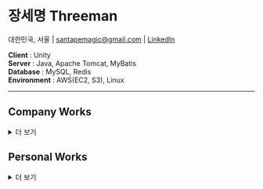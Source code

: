 # 장세명 Threeman
대한민국, 서울 | santapemagic@gmail.com | [LinkedIn](https://www.linkedin.com/in/3hreeman)

**Client**      : Unity  
**Server**      : Java, Apache Tomcat, MyBatis  
**Database**    : MySQL, Redis  
**Environment** : AWS(EC2, S3), Linux

---
## Company Works
<details>
<summary>더 보기</summary>

### [Hardcore Leveling Warrior](https://play.google.com/store/apps/details?id=com.superplanet.lucid3.global&hl=en) <sub>2024</sub>

개발팀 프로그래밍 파트 / 리드 프로그래머
1. 프로토타이핑 및 최적화
2. 전투 씬 구성, 전투 시스템
3. 스킬 및 특성 시스템

### [부메랑 RPG:던져라! 듀드](https://play.google.com/store/apps/details?id=com.superplanet.boomerang&hl=ko) <sub>2024</sub>
개발팀 프로그래밍 파트 / 리드 프로그래머
1. 프로젝트 리팩토링 및 최적화
2. 사내 프레임워크 적용
   
### [비공정기사단](https://play.google.com/store/apps/details?id=com.superplanet.airship) <sub>2022</sub>

개발팀 프로그래밍 파트 / 프로그래머
1. 프로토타이핑 및 최적화
2. 전투 로직 및 스킬 시스템
3. 캐릭터 커스터마이징, 이벤트 컷씬 시스템

### 마법스크롤 상인 지오 <sub>2021</sub>
개발팀 프로그래밍 파트 / 프로그래머
1. 전투 프로토타이핑 및 기본 시스템 설계
2. 빌드 최적화
   
### [전자오락수호대](https://play.google.com/store/apps/details?id=com.superplanet.videogameguardians&hl=ko) <sub>2020</sub>
개발팀 프로그래밍 파트 / 프로그래머
1. 프로젝트 리메이크 및 빌드 최적화
2. 사내 프레임워크 적용

</details>





## Personal Works

<details>
<summary>더 보기</summary>

### [Boids_with_ECS](https://github.com/3hreeman/Unity_Boids)

### 프로젝트 개요
Unity의 [Unity ECS(Entity Component System)](https://unity.com/kr/blog/engine-platform/on-dots-entity-component-system) 퍼포먼스 테스트를 위한 프로젝트.

<details>
<summary>ECS 개요</summary>

**ECS의 특징**
  
ECS는 Entity(엔티티), Component(컴포넌트), System(시스템)으로 구성된 아키텍처.  
기존의 객체 지향 프로그래밍(OOP) 방식보다 성능과 유지보수 측면에서 많은 이점을 제공함.  
  
① 성능 최적화 (Performance)  
캐시 효율성 향상: 데이터가 연속된 메모리 블록(SoA, Structure of Arrays)으로 저장되므로 CPU 캐시 효율이 극대화됨.  
병렬 처리(Parallel Processing) 최적화: 시스템이 독립적으로 실행될 수 있어 멀티스레딩 환경에서도 쉽게 확장 가능.  

② 유연성 (Modularity & Reusability)  
데이터 기반 아키텍처: 엔티티는 컴포넌트의 집합으로 이루어져 있어 객체 간의 상속 관계가 필요 없음.  
확장성과 유지보수 용이: 특정 기능을 수정하거나 추가할 때 기존 코드에 영향을 주지 않고 독립적으로 구현 가능.  

③ 디커플링 (Decoupling)  
엔티티는 데이터를 포함하지 않으며, 시스템이 해당 데이터를 처리하는 방식으로 동작하여 코드가 모듈화되고 재사용성이 높아짐.  
특정 기능을 다른 프로젝트에서도 쉽게 재사용 가능.  

  
**ECS의 방향성**
   
 ① 차세대 성능 최적화 아키텍처  
 DOTS(Data-Oriented Technology Stack)의 핵심 구성 요소로 활용되며, Unity의 향후 엔진 최적화 방향에서도 중요한 역할을 담당.  
 기존의 객체 지향 방식보다 하드웨어 성능을 극대화할 수 있도록 설계됨.  

 ② 대규모 시뮬레이션 및 게임 개발에 적합  
 수천 개에서 수백만 개의 오브젝트(엔티티)를 효율적으로 관리 가능.  
 AI, 물리 시뮬레이션, 대규모 오픈월드 게임 등에서 ECS의 성능 이점을 극대화할 수 있음.  

 ③ 점진적 도입 가능  
 기존 Unity의 GameObject 및 MonoBehaviour 시스템과 함께 사용할 수 있도록 설계되어 있으며, 점진적인 전환이 가능.  
 기존 프로젝트에서도 ECS의 성능 이점을 부분적으로 활용 가능.  
</details>

### 레퍼런스 및 테스트 후 비교

[[YUNNONG-Boids](https://github.com/BongYunnong/CodingExpress)] 의 Boids 프로젝트를 바탕으로 하여 ECS로 컨버팅.

![Image](https://github.com/user-attachments/assets/d576d961-cf5d-4444-a894-4fd7750096dc)

1-1) 기존 레퍼런스 프로젝트에서 구현된 Boids 시스템  
각각의 Boid가 개별의 MonoBehaviour형태로 구현되어, 각각의 Update문에서 움직임을 연산.  
오브젝트의 개수가 늘어날 수록 프레임 드랍이 눈에 띄게 발생.  
1000개 이상부터는 원활한 실행이 어려움.  

![Image](https://github.com/user-attachments/assets/359a0262-64e8-40e2-80d3-d9c32f83d9de)

2-1) ECS로 컨버팅하여 재구성한 Boids 시스템  
기존 레퍼런스 프로젝트의 Boid 움직임을 ECS 구조로 컨버팅.  
각 모듈당 10000개씩, 총 2만개의 오브젝트가 평균 CPU 10ms 이하로 쾌적하게 작동하는 것을 확인.  

### 결론 및 감상
컨버팅 중에 Boids 이동 보정 로직이 일부 수정되어 원본과 완벽히 동일한 형태의 Boids 시스템을 구현하지 못한 것은 아쉬움.  
그럼에도 압도적인 퍼포먼스의 차이를 확인하여 ECS의 데이터 지향적 설계가 추구하는 효율적인 대규모 시스템 구현이라는 방향성을 확인할 수 있었음.  
ECS의 데이터 지향적 구조가 생소하게 느껴졌고, 기존에 익숙한 MonoBahaviour 기반의 시스템과는 구조적으로 많이 다름을 알 수 있었음.  

압도적인 퍼포먼스라는 분명한 장점이 존재하지만, 이미 익숙하여 빠른 테스트와 Iteration이 가능한 기존 Component 시스템의 장점들에 비해 사용하기에 조금 더 까다롭다고 느낌. 하지만 신생 시스템인 만큼 앞으로도 더욱 발전할 수 있기에 추후가 더 기대됨.

---

### [PF_Zone](https://github.com/3hreeman/pf_zone)

### 프로젝트 개요
이 프로젝트는 단순하지만 검증된 게임성을 가진 레퍼런스를 참고하여, 여러가지 떠오르는 로직이나 새로운 기능들을 빠르게 검증하고 테스트해보기 위한 프로젝트입니다.  
**뱀파이어 서바이버** 방식으로 등장하는 적들을  
**록맨**처럼 일반 공격과 차징 공격으로 처치하는  
**2D 탑다운 뷰 형태의 슈팅 게임**이며,  
모든 공격에는 소소한 물리효과가 적용되어, 썩 나쁘지않은 타격감을 느낄 수 있습니다.  

기본적인 플레이 모습은 아래와 같습니다.

![Image](https://github.com/user-attachments/assets/7c47f84a-c874-455d-a4f5-783fb3e59dad)  
1. 기본 시작시 모습

![Image](https://github.com/user-attachments/assets/1f83c08a-3a09-473e-be29-f7bb4b901f95)  
2. 게임이 일정 이상 진행되면 다음처럼 다수의 적이 쫓아옵니다.

현재 테스트중인 기능은 Unity의 [JOB시스템](https://unity.com/kr/blog/engine-platform/improving-job-system-performance-2022-2-part-1)입니다.

다수의 적이 등장하여 동시에 움직일 때, 두 시스템에 대한 퍼포먼스를 중점적으로 비교했습니다.

- MonoBehaviour의 Update
- Unity JOB시스템

가장 큰 차이점은 실행되는 **Thread**가 다르다는 점입니다. 
- MonoBehaviour의 Update는 **Main Thread**에서,
- JobSystem은 **JobThread**에서 별도로 실행된다는 점이 큰 차이입니다.  

두 Thread의 차이점은 아래에 간략하게 정리해두었습니다.
<details>
<summary>Unity의 MainThread와 JobThread</summary>

**1. Main Thread (메인 스레드)**  

① 역할  
Unity의 기본 실행 흐름을 담당하는 스레드.  
Update(), FixedUpdate(), LateUpdate() 등 일반적인 MonoBehaviour 기반 게임 로직이 실행됨.  
Unity API(예: Transform, GameObject, Instantiate() 등)와 직접적으로 연관됨.  
UI 처리, 입력 감지, 렌더링 호출 등 필수적인 작업을 수행.  

② 주요 특징  
싱글 스레드로 동작 → 대부분의 Unity API는 메인 스레드에서만 실행 가능.  
성능 병목이 발생할 가능성이 높음 (예: 많은 연산을 포함한 물리 연산, AI 계산, 대규모 데이터 처리).  
멀티스레딩 지원 부족으로 인해 복잡한 연산을 처리하는 데 한계가 있음.  

**2. Job Thread (잡 스레드)**  

① 역할  
Unity의 C# Job System을 통해 생성되는 워크로드 처리용 스레드.  
메인 스레드가 직접 처리하기 어려운 병렬 연산을 백그라운드에서 수행.  

대표적인 예시:  
물리 연산 (예: Havok Physics, Unity Physics)  
AI 연산 (예: 경로 탐색, 상태 업데이트)  
대규모 데이터 연산 (예: 군집 AI, 파티클 시스템, 애니메이션 처리)  

② 주요 특징  
멀티스레딩 가능 → 여러 개의 CPU 코어를 활용하여 성능을 극대화.  
Unity의 C# Job System과 Burst Compiler를 함께 활용하면 최적화된 네이티브 코드로 변환됨.  
메인 스레드와 독립적이지만, Unity API에는 접근할 수 없음 (렌더링 관련 API 사용 불가).  
Job System을 활용하면 Unity가 자동으로 스레드 풀을 관리하여 최적의 스레드 개수를 결정.  

</details>

각 케이스에 대해서 오브젝트 개수를 점차로 늘려가며 테스트하며, 오브젝트 1000개가 동시에 움직이는 상황을 기준으로 다음과 같은 결과를 얻었습니다.
테스트 환경에서 구성한 뷰의 모습은 아래와 같습니다.

![Image](https://github.com/user-attachments/assets/63cf45e4-acb6-4140-9e4b-88ac119d9527)


#### 1. MonoBehaviour의 Update형태로 작동할 경우

![Image](https://github.com/user-attachments/assets/62b569b4-0569-43cf-8c37-323dcdf9ea75)

1-1) Profiler의 Main Thread 내 Update문의 CPU사용량

![Image](https://github.com/user-attachments/assets/ba68ab31-48f6-4816-bbac-e548c8eb090b)
1-2) Main Thread만 열일하고 Job Thread는 놀고 있다.

#### 2. Job System으로 작동할 경우

![Image](https://github.com/user-attachments/assets/02e52149-76d8-4ab4-bb40-f8999a59d873)

2-1) 1-1에 비해 Main Thread의 사용량이 현저히 줄어든 것이 보인다.

![Image](https://github.com/user-attachments/assets/f779846e-a472-44d9-8730-5b03aa7f00b2)
2-2) Main Thread에서 사용하던 연산량이 JOB Thread에서 병렬로 처리되고 있음을 확인할 수 있다.


### 결론 및 감상
Unity는 명시적으로 멀티스레드를 지원하지 않아서 아쉬운 부분이 많습니다.  
**C#의 Thread나 Task**을 통해 멀티스레드를 활용할 수 있지만, MonoBehaviour 기반의 Update는 Main Thread에서만 실행된다는 점과 더불어 Task나 Thread는 엔진과 독립적으로 작동하면서 GameObject나 Transform과 같은 Unity API를 사용할 수 없기에 활용도가 제한적입니다.  
그런 측면에서 **Unity의 Job System**은 좋은 대안이 될 수 있습니다.  
1. 엔진 내부에서 자동으로 관리하는 Thread pool을 활용하기에 관리가 쉽고 효율적으로 활용 가능  
2. 연속적인 메모리 구조로 데이터를 관리하기에 CPU 캐시 효율성이 높음  

물론 Job System에도 아쉬운 점은 있습니다.  
Thread나 Task와 마찬가지로 Unity API를 직접 호출할 수 없기에 NativeArray등의 구조체를 거쳐야한다는 점, 기존의 MonoBehaviour 구조와 달라서 적응하기 위한 러닝 커브가 존재한다는 점은 분명히 아쉬운 부분이기도 합니다.  
그럼에도 분명한 장점을 가지고 있고, Unity가 새롭게 지원하는 [ECS(Entity Component System)](https://unity.com/ecs)와 같은 [DOTS(Data Oriented Technology Stack)](https://unity.com/dots) 기반 시스템과 밀접하게 연관되어 있기 때문에, 향후에 더욱 요긴하게 사용될 가능성이 높은 기술 스택이므로, Unity개발자라면 필히 익혀둬야 할 기술이라고 생각됩니다.
